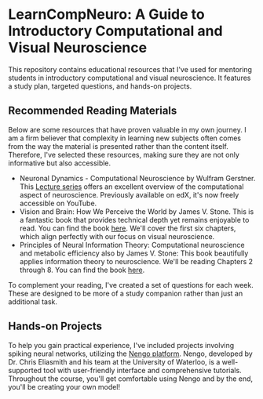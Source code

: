# LearnCompNeuro: A Guide to Introductory Computational and Visual Neuroscience

This repository contains educational resources that I've used for mentoring students in introductory computational and visual neuroscience. It features a study plan, targeted questions, and hands-on projects.

## Recommended Reading Materials
Below are some resources that have proven valuable in my own journey. I am a firm believer that complexity in learning new subjects often comes from the way the material is presented rather than the content itself. Therefore, I've selected these resources, making sure they are not only informative but also accessible.

* Neuronal Dynamics - Computational Neuroscience by Wulfram Gerstner. This [Lecture series](https://lcnwww.epfl.ch/gerstner/NeuronalDynamics-MOOCall.html) offers an excellent overview of the computational aspect of neuroscience. Previously available on edX, it's now freely accessible on YouTube.
* Vision and Brain: How We Perceive the World by James V. Stone. This is a fantastic book that provides technical depth yet remains enjoyable to read. You can find the book [here](https://jamesstone.sites.sheffield.ac.uk/books/vision-and-brain). We'll cover the first six chapters, which align perfectly with our focus on visual neuroscience.
* Principles of Neural Information Theory: Computational neuroscience and metabolic efficiency also by James V. Stone: This book beautifully applies information theory to neuroscience. We'll be reading Chapters 2 through 8. You can find the book [here](https://jamesstone.sites.sheffield.ac.uk/books/principles-of-neural-information-theory).

To complement your reading, I've created a set of questions for each week. These are designed to be more of a study companion rather than just an additional task.

## Hands-on Projects

To help you gain practical experience, I've included projects involving spiking neural networks, utilizing the [Nengo platform](https://www.nengo.ai). Nengo, developed by Dr. Chris Eliasmith and his team at the University of Waterloo, is a well-supported tool with user-friendly interface and comprehensive tutorials. Throughout the course, you'll get comfortable using Nengo and by the end, you'll be creating your own model!
